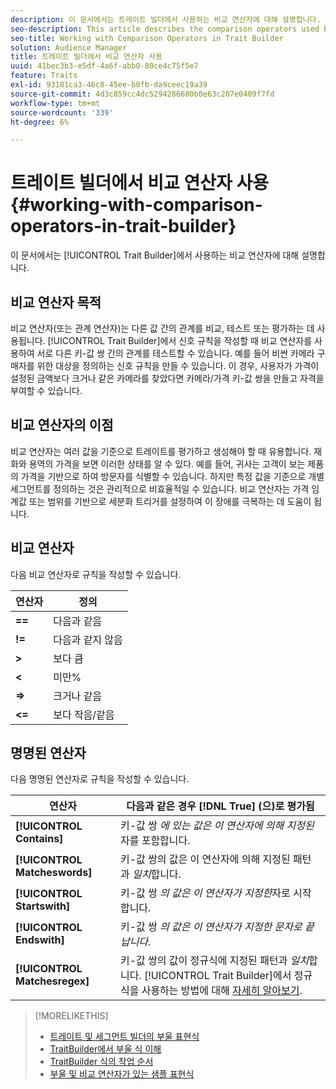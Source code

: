 ```yaml
---
description: 이 문서에서는 트레이트 빌더에서 사용하는 비교 연산자에 대해 설명합니다.
seo-description: This article describes the comparison operators used by Trait Builder.
seo-title: Working with Comparison Operators in Trait Builder
solution: Audience Manager
title: 트레이트 빌더에서 비교 연산자 사용
uuid: 41bec3b3-e5df-4a6f-abb0-80ce4c75f5e7
feature: Traits
exl-id: 93181ca3-46c8-45ee-b0fb-da9ceec19a39
source-git-commit: 4d3c859cc4dc5294286680b0e63c287e0409f7fd
workflow-type: tm+mt
source-wordcount: '339'
ht-degree: 6%

---
```


# 트레이트 빌더에서 비교 연산자 사용 {#working-with-comparison-operators-in-trait-builder}

이 문서에서는 [!UICONTROL Trait Builder]에서 사용하는 비교 연산자에 대해 설명합니다.

## 비교 연산자 목적

<!-- c_tb_comparison_operators.xml -->

비교 연산자(또는 관계 연산자)는 다른 값 간의 관계를 비교, 테스트 또는 평가하는 데 사용됩니다. [!UICONTROL Trait Builder]에서 신호 규칙을 작성할 때 비교 연산자를 사용하여 서로 다른 키-값 쌍 간의 관계를 테스트할 수 있습니다. 예를 들어 비싼 카메라 구매자를 위한 대상을 정의하는 신호 규칙을 만들 수 있습니다. 이 경우, 사용자가 가격이 설정된 금액보다 크거나 같은 카메라를 찾았다면 카메라/가격 키-값 쌍을 만들고 자격을 부여할 수 있습니다.

## 비교 연산자의 이점

비교 연산자는 여러 값을 기준으로 트레이트를 평가하고 생성해야 할 때 유용합니다. 재화와 용역의 가격을 보면 이러한 상태를 알 수 있다. 예를 들어, 귀사는 고객이 보는 제품의 가격을 기반으로 하여 방문자를 식별할 수 있습니다. 하지만 특정 값을 기준으로 개별 세그먼트를 정의하는 것은 관리적으로 비효율적일 수 있습니다. 비교 연산자는 가격 임계값 또는 범위를 기반으로 세분화 트리거를 설정하여 이 장애를 극복하는 데 도움이 됩니다.

## 비교 연산자

다음 비교 연산자로 규칙을 작성할 수 있습니다.

| 연산자 | 정의 |
|---|---|
| **==** | 다음과 같음 |
| **!=** | 다음과 같지 않음 |
| **>** | 보다 큼 |
| **&lt;** |  미만% |
| **=>** | 크거나 같음 |
| **&lt;=** | 보다 작음/같음 |

## 명명된 연산자

다음 명명된 연산자로 규칙을 작성할 수 있습니다.

| 연산자 | 다음과 같은 경우 [!DNL True] (으)로 평가됨 |
|---|---|
| **[!UICONTROL Contains]** | 키-값 쌍 *에 있는 값은 이 연산자에 의해 지정된*&#x200B;자를 포함합니다. |
| **[!UICONTROL Matcheswords]** | 키-값 쌍의 값은 이 연산자에 의해 지정된 패턴과 *일치*&#x200B;합니다. |
| **[!UICONTROL Startswith]** | 키-값 쌍 *의 값은 이 연산자가 지정한*&#x200B;자로 시작합니다. |
| **[!UICONTROL Endswith]** | 키-값 쌍 *의 값은 이 연산자가 지정한 문자로 끝납니다*. |
| **[!UICONTROL Matchesregex]** | 키-값 쌍의 값이 정규식에 지정된 패턴과 *일치*&#x200B;합니다. [!UICONTROL Trait Builder]에서 정규식을 사용하는 방법에 대해 [자세히 알아보기](../../features/traits/trait-builder-regex.md). |

>[!MORELIKETHIS]
>
>* [트레이트 및 세그먼트 빌더의 부울 표현식](../../reference/boolean-expressions-tsb.md)
>* [TraitBuilder에서 부울 식 이해](../../reference/boolean-expressions-tsb.md)
>* [TraitBuilder 식의 작업 순서](../../features/traits/trait-operator-precedence.md)
>* [부울 및 비교 연산자가 있는 샘플 표현식](../../features/traits/trait-expression-samples.md)
